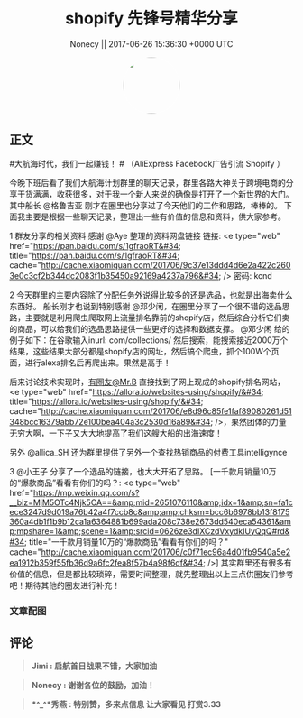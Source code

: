 <h1 align="center">shopify 先锋号精华分享</h1>




<p align="center">
    <a>Nonecy || 2017-06-26 15:36:30 &#43;0000 UTC</a>
</p>

<div align="center">
    <img src="https://images.zsxq.com/Fn-xanXndbcOUjL5_GBmQqFewtQ-?e=1590940799&amp;token=kIxbL07-8jAj8w1n4s9zv64FuZZNEATmlU_Vm6zD:n7x-VjxIiO4h5p0lw_R_Cz3NmDk=" width="100" height="100" style="border:1px solid;border-radius:50%; color:#ffffff"/>
</div>




## 正文

<div>
#大航海时代，我们一起赚钱！ # 
（AliExpress   Facebook广告引流   Shopify ）

今晚下班后看了我们大航海计划群里的聊天记录，群里各路大神关于跨境电商的分享干货满满，收获很多，对于我一个新人来说的确像是打开了一个新世界的大门。其中船长 @格鲁吉亚 刚才在圈里也分享过了今天他们的工作和思路，棒棒的。
下面我主要是根据一些聊天记录，整理出一些有价值的信息和资料，供大家参考。

1 群友分享的相关资料
感谢 @Aye 整理的资料网盘链接
链接: &lt;e type=&#34;web&#34; href=&#34;https://pan.baidu.com/s/1gfraoRT&#34; title=&#34;https://pan.baidu.com/s/1gfraoRT&#34; cache=&#34;http://cache.xiaomiquan.com/201706/9c37e13ddd4d6e2a422c2603e0c3cf2b344dc2083f1b35450a92169a4237a796&#34; /&gt; 密码: kcnd

2 今天群里的主要内容除了分配任务外说得比较多的还是选品，也就是出海卖什么东西好。
船长刚才也说到特别感谢 @邓少闲，在圈里分享了一个很不错的选品思路，主要就是利用爬虫爬取网上流量排名靠前的shopify店，然后综合分析它们卖的商品，可以给我们的选品思路提供一些更好的选择和数据支撑。
@邓少闲 给的例子如下：在谷歌输入inurl: com/collections/ 然后搜索，能搜索接近2000万个结果，这些结果大部分都是shopify店的网址，然后搞个爬虫，抓个100W个页面，进行alexa排名后再爬出来。果然是高手！

后来讨论技术实现时，有圈友@Mr.B 直接找到了网上现成的shopify排名网站，&lt;e type=&#34;web&#34; href=&#34;https://allora.io/websites-using/shopify/&#34; title=&#34;https://allora.io/websites-using/shopify/&#34; cache=&#34;http://cache.xiaomiquan.com/201706/e8d96c85fe1faf89080261d51348bcc16379abb72e100bea404a3c2530d16a89&#34; /&gt;，果然团体的力量无穷大啊，一下子又大大地提高了我们这艘大船的出海速度！

另外 @allica_SH 还为群里提供了另外一个查找热销商品的付费工具intelligynce

3 @小王子 分享了一个选品的链接，也大大开拓了思路。
[一千款月销量10万的“爆款商品”看看有你们的吗？: &lt;e type=&#34;web&#34; href=&#34;https://mp.weixin.qq.com/s?__biz=MjM5OTc4Njk5OA==&amp;mid=2651076110&amp;idx=1&amp;sn=fa1cece3247d9d019a76b42a4f7ccb8c&amp;amp;chksm=bcc6b6978bb13f8175360a4db1f1b9b12ca1a6364881b699ada208c738e2673dd540eca54361&amp;mpshare=1&amp;scene=1&amp;srcid=0626ze3dIXCzdVxydkIUyQqQ#rd&#34; title=&#34;一千款月销量10万的“爆款商品”看看有你们的吗？&#34; cache=&#34;http://cache.xiaomiquan.com/201706/c0f71ec96a4d01fb9540a5e2ea1912b359f55fb36d9a6fc2fea8f57b4a98f6df&#34; /&gt;]
其实群里还有很多有价值的信息，但是都比较琐碎，需要时间整理，就先整理出以上三点供圈友们参考吧！期待其他的圈友进行补充！
</div>

### 文章配图

<div class="image" align="center">

</div>


## 评论

<div align="left">
<div>

<blockquote >
<span> <strong>Jimi : 启航首日战果不错，大家加油 </strong></span>
</blockquote>

<blockquote >
<span> <strong>Nonecy : 谢谢各位的鼓励，加油！ </strong></span>
</blockquote>

<blockquote >
<span> <strong>*^_^*秀燕 : 特别赞，多来点信息 让大家看见 打赏3.33 </strong></span>
</blockquote>

</div>
</div>